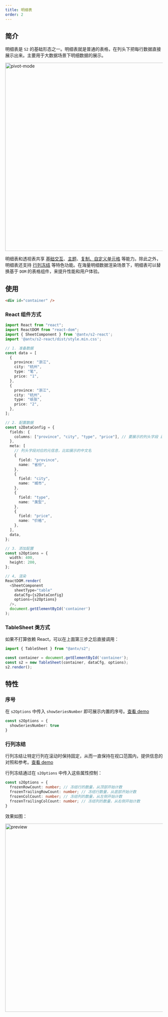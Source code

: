 ```yaml
---
title: 明细表
order: 2
---
```


## 简介

明细表是 `S2` 的基础形态之一。明细表就是普通的表格，在列头下把每行数据直接展示出来。主要用于大数据场景下明细数据的展示。

<img alt="pivot-mode" src="https://gw.alipayobjects.com/mdn/rms_56cbb2/afts/img/A*PmpvRrcBEbMAAAAAAAAAAAAAARQnAQ" width="600" />

明细表和透视表共享 [基础交互](/manual/advanced/interaction/basic)、[主题](/manual/basic/theme)、[复制](/manual/basic/analysis/export)[、自定义单元格](/manual/advanced/custom/hook) 等能力。除此之外，明细表还支持 [行列冻结](/zh/examples/interaction/basic#froze) 等特色功能。在海量明细数据渲染场景下，明细表可以替换基于 `DOM` 的表格组件，来提升性能和用户体验。

## 使用

```html
<div id="container" />
```

### React 组件方式

```typescript
import React from "react";
import ReactDOM from "react-dom";
import { SheetComponent } from '@antv/s2-react';
import '@antv/s2-react/dist/style.min.css';

// 1. 准备数据
const data = [
  {
    province: "浙江",
    city: "杭州",
    type: "笔",
    price: "1",
  },
  {
    province: "浙江",
    city: "杭州",
    type: "纸张",
    price: "2",
  },
];

// 2. 配置数据
const s2DataConfig = {
  fields: {
    columns: ["province", "city", "type", "price"], // 要展示的列头字段 id 列表
  },
  meta: [
    // 列头字段对应的元信息，比如展示的中文名
    {
      field: "province",
      name: "省份",
    },
    {
      field: "city",
      name: "城市",
    },
    {
      field: "type",
      name: "类型",
    },
    {
      field: "price",
      name: "价格",
    },
  ],
  data,
};

// 3. 添加配置
const s2Options = {
  width: 400,
  height: 200,
};

// 4, 渲染
ReactDOM.render(
  <SheetComponent
    sheetType="table"
    dataCfg={s2DataConfig}
    options={s2Options}
  />,
  document.getElementById('container')
);
```

### TableSheet 类方式

如果不打算依赖 React，可以在上面第三步之后直接调用：

```ts
import { TableSheet } from "@antv/s2";

const container = document.getElementById('container');
const s2 = new TableSheet(container, dataCfg, options);
s2.render();
```

## 特性

### 序号

在 `s2Options` 中传入 `showSeriesNumber` 即可展示内置的序号。[查看 demo](/zh/examples/basic/table#table)

```ts
const s2Options = {
  showSeriesNumber: true
}
```

### 行列冻结

行列冻结让特定行列在滚动时保持固定，从而一直保持在视口范围内，提供信息的对照和参考。[查看 demo](/zh/examples/interaction/basic#frozen)

行列冻结通过在 `s2Options` 中传入这些属性控制：

```ts
const s2Options = {
  frozenRowCount: number; // 冻结行的数量，从顶部开始计数
  frozenTrailingRowCount: number; // 冻结行数量，从底部开始计数
  frozenColCount: number; // 冻结列的数量，从左侧开始计数
  frozenTrailingColCount: number; // 冻结列的数量，从右侧开始计数
}
```

效果如图：

<img src="https://gw.alipayobjects.com/mdn/rms_56cbb2/afts/img/A*tZkOSqYWVFQAAAAAAAAAAAAAARQnAQ" width="600" alt="preview" />

<playground path='interaction/basic/demo/frozen.ts' rid='container' height='300'></playground>
